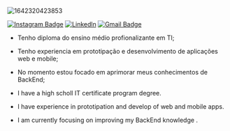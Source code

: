 ![1642320423853](https://user-images.githubusercontent.com/48784001/203785020-2b4826c1-7ddb-4de8-b65b-ebf6e04c5290.jpeg)

[![Instagram Badge](https://img.shields.io/badge/-biel_trojack-purple?style=flat-square&logo=instagram&logoColor=white&link=https://instagram.com/biel_trojack/)](https://instagram.com/biel_trojack)
[![Linkedln](https://img.shields.io/badge/LinkedIn-0077B5?style=flat-square&logo=linkedin&logoColor=white)](https://www.linkedin.com/in/bitliu/)
[![Gmail Badge](https://img.shields.io/badge/-Gmail-c14438?style=flat-square&logo=Gmail&logoColor=white&link=mailto:trojackgabriel@gmail.com)](mailto:trojackgabriel@gmail.com)

+ Tenho diploma do ensino médio profionalizante em TI;
+ Tenho experiencia em prototipação e desenvolvimento de aplicações web e mobile;
+ No momento estou focado em aprimorar meus conhecimentos de BackEnd;

+ I have a high scholl IT certificate program degree.
+ I have experience in prototipation and develop of web and mobile apps.
+ I am currently focusing on improving my BackEnd knowledge .
